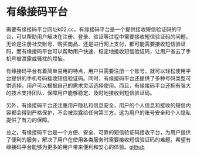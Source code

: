 # 有缘接码平台

需要有缘接码平台网址k02.cc。有缘接码平台是一个提供接收短信验证码的平台，可以帮助用户解决在注册、登录、验证等过程中需要接收短信验证码的问题。无论是注册社交账号、购买商品、还是进行网上支付，都可能需要接收短信验证码，而有缘接码平台可以帮助用户快速、稳定地接收短信验证码，让用户省去了手机号被泄露或骚扰的烦恼。

有缘接码平台有着简单易用的特点，用户只需要注册一个账号，就可以轻松使用平台提供的手机号码接收短信验证码。同时，有缘接码平台还提供了多种号码类型可供选择，用户可以根据自己的需求灵活选择使用。而且，有缘接码平台还拥有强大的技术支持团队，保障用户能够稳定、及时地接收到短信验证码。

另外，有缘接码平台还注重用户隐私和信息安全，用户的个人信息和接收的短信内容都会得到严格保护，不会被泄露给任何第三方。这为用户的账号安全和个人隐私提供了有力的保障。

总之，有缘接码平台是一个方便、安全、可靠的短信验证码接收平台，为用户提供了便利的服务，解决了用户在使用各类服务时需要接收短信验证码的难题。希望有缘接码平台能够为更多的用户带来便利和安心的体验。[github](https://github.com)